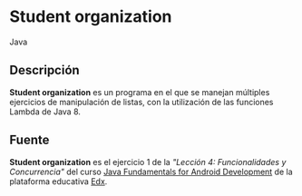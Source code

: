 # Student organization

Java

## Descripción

**Student organization** es un programa en el que se manejan múltiples ejercicios de manipulación de listas, con la utilización de las funciones Lambda de Java 8.

## Fuente

**Student organization** es el ejercicio 1 de la _"Lección 4: Funcionalidades y Concurrencia"_ del curso [Java Fundamentals for Android Development](https://courses.edx.org/courses/course-v1:GalileoX+CAAD001X+1T2017/info) de la plataforma educativa [Edx](https://www.edx.org/).